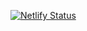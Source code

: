[![Netlify Status](https://api.netlify.com/api/v1/badges/b632e4fa-c85e-4c59-8696-ec751561da9b/deploy-status)](https://app.netlify.com/sites/mariabakes/deploys)
